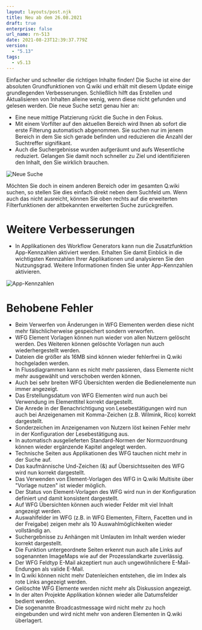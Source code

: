 ```yaml
---
layout: layouts/post.njk
title: Neu ab dem 26.08.2021
draft: true
enterprise: false
url_name: rn-513
date: 2021-08-23T12:39:37.779Z
version:
  - "5.13"
tags:
  - v5.13
---
```

Einfacher und schneller die richtigen Inhalte finden! Die Suche ist eine der absoluten Grundfunktionen von Q.wiki und erhält mit diesem Update einige grundlegenden Verbesserungen. Schließlich hilft das Erstellen und Aktualisieren von Inhalten alleine wenig, wenn diese nicht gefunden und gelesen werden. Die neue Suche setzt genau hier an: 

* Eine neue mittige Platzierung rückt die Suche in den Fokus.
* Mit einem Vorfilter auf den aktuellen Bereich wird Ihnen ab sofort die erste Filterung automatisch abgenommen. Sie suchen nur im jenem Bereich in dem Sie sich gerade befinden und reduzieren die Anzahl der Suchtreffer signifikant.
* Auch die Suchergebnisse wurden aufgeräumt und aufs Wesentliche reduziert. Gelangen Sie damit noch schneller zu Ziel und identifizieren den Inhalt, den Sie wirklich brauchen.

![](/images/suche-releasenotes.png "Neue Suche")

Möchten Sie doch in einem anderen Bereich oder im gesamten Q.wiki suchen, so stellen Sie dies einfach direkt neben dem Suchfeld um. Wenn auch das nicht ausreicht, können Sie oben rechts auf die erweiterten Filterfunktionen der altbekannten erweiterten Suche zurückgreifen.

# Weitere Verbesserungen

* In Applikationen des Workflow Generators kann nun die Zusatzfunktion App-Kennzahlen aktiviert werden. Erhalten Sie damit Einblick in die wichtigsten Kennzahlen Ihrer Applikationen und analysieren Sie den Nutzungsgrad. Weitere Informationen finden Sie unter App-Kennzahlen aktivieren.

![](/images/app-kennzahlen-anzeige.png "App-Kennzahlen")

# Behobene Fehler

* Beim Verwerfen von Änderungen in WFG Elementen werden diese nicht mehr fälschlicherweise gespeichert sondern verworfen.
* WFG Element Vorlagen können nun wieder von allen Nutzern gelöscht werden. Des Weiteren können gelöschte Vorlagen nun auch wiederhergestellt werden.
* Dateien die größer als 16MB sind können wieder fehlerfrei in Q.wiki hochgeladen werden.
* In Flussdiagrammen kann es nicht mehr passieren, dass Elemente nicht mehr ausgewählt und verschoben werden können.
* Auch bei sehr breiten WFG Übersichten werden die Bedienelemente nun immer angezeigt.
* Das Erstellungsdatum von WFG Elementen wird nun auch bei Verwendung im Elementtitel korrekt dargestellt.
* Die Anrede in der Benachrichtigung von Lesebestätigungen wird nun auch bei Anzeigenamen mit Komma-Zeichen (z.B. Wilmink, Rico) korrekt dargestellt.
* Sonderzeichen im Anzeigenamen von Nutzern löst keinen Fehler mehr in der Konfiguration der Lesebestätigung aus.
* In automatisch ausgelieferten Standard-Normen der Normzuordnung können wieder ergänzende Kapitel angelegt werden.
* Technische Seiten aus Applikationen des WFG tauchen nicht mehr in der Suche auf.
* Das kaufmännische Und-Zeichen (&) auf Übersichtsseiten des WFG wird nun korrekt dargestellt.
* Das Verwenden von Element-Vorlagen des WFG in Q.wiki Multisite über "Vorlage nutzen" ist wieder möglich.
* Der Status von Element-Vorlagen des WFG wird nun in der Konfiguration definiert und damit konsistent dargestellt.
* Auf WFG Übersichten können auch wieder Felder mit viel Inhalt angezeigt werden.
* Auswahlfelder im WFG (z.B. in WFG Elementen, Filtern, Facetten und in der Freigabe) zeigen mehr als 10 Auswahlmöglichkeiten wieder vollständig an.
* Suchergebnisse zu Anhängen mit Umlauten im Inhalt werden wieder korrekt dargestellt.
* Die Funktion untergeordnete Seiten erkennt nun auch alle Links auf sogenannten ImageMaps wie auf der Prozesslandkarte zuverlässig.
* Der WFG Feldtyp E-Mail akzeptiert nun auch ungewöhnlichere E-Mail-Endungen als valide E-Mail.
* In Q.wiki können nicht mehr Datenleichen entstehen, die im Index als rote Links angezeigt werden.
* Gelöschte WFG Elemente werden nicht mehr als Diskussion angezeigt.
* In der alten Projekte Applikation können wieder alle Datumsfelder bedient werden.
* Die sogenannte Broadcastmessage wird nicht mehr zu hoch eingebunden und wird nicht mehr von anderen Elementen in Q.wiki überlagert.